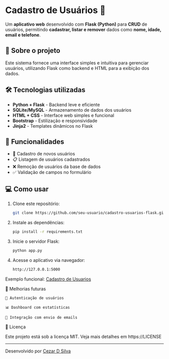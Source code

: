 # Cadastro de Usuários 📝

Um **aplicativo web** desenvolvido com **Flask (Python)** para **CRUD** de usuários, permitindo **cadastrar, listar e remover** dados como **nome, idade, email e telefone**.

## 🚀 Sobre o projeto

Este sistema fornece uma interface simples e intuitiva para gerenciar usuários, utilizando Flask como backend e HTML para a exibição dos dados.

## 🛠 Tecnologias utilizadas

- **Python + Flask** - Backend leve e eficiente
- **SQLite/MySQL** - Armazenamento de dados dos usuários
- **HTML + CSS** - Interface web simples e funcional
- **Bootstrap** - Estilização e responsividade
- **Jinja2** - Templates dinâmicos no Flask

## 📌 Funcionalidades

- 📝 Cadastro de novos usuários
- 📋 Listagem de usuários cadastrados
- ❌ Remoção de usuários da base de dados
- ✅ Validação de campos no formulário

## 💻 Como usar

1. Clone este repositório:
   ```sh
   git clone https://github.com/seu-usuario/cadastro-usuarios-flask.git

2. Instale as dependências:
   ```sh
   pip install -r requirements.txt

3. Inicie o servidor Flask:
   ```sh
   python app.py

4. Acesse o aplicativo via navegador:
   ```sh
   http://127.0.0.1:5000
   
Exemplo funcional:
    [Cadastro de Usuarios](http://cadastro.cdsconsulting.com.br/)



📌 Melhorias futuras

    🔐 Autenticação de usuários

    📊 Dashboard com estatísticas

    📧 Integração com envio de emails

📝 Licença

Este projeto está sob a licença MIT. Veja mais detalhes em https://LICENSE

---
Desenvolvido por [Cezar D Silva](https://github.com/cezardsilva)